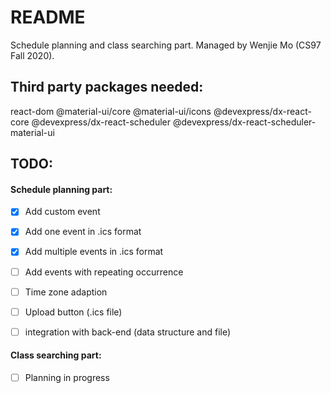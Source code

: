 # README

Schedule planning and class searching part.
Managed by Wenjie Mo (CS97 Fall 2020).

## Third party packages needed:

react-dom
@material-ui/core
@material-ui/icons
@devexpress/dx-react-core
@devexpress/dx-react-scheduler
@devexpress/dx-react-scheduler-material-ui

## TODO:

#### Schedule planning part:
- [x]  Add custom event
- [x]  Add one event in .ics format
- [x]  Add multiple events in .ics format
- [ ]  Add events with repeating occurrence
- [ ]  Time zone adaption
- [ ]  Upload button (.ics file)
- [ ]  integration with back-end (data structure and file)


#### Class searching part:
- [ ]  Planning in progress
